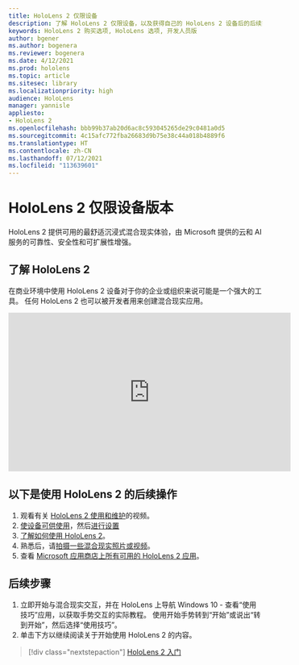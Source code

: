 ```yaml
---
title: HoloLens 2 仅限设备
description: 了解 HoloLens 2 仅限设备，以及获得自己的 HoloLens 2 设备后的后续操作。
keywords: HoloLens 2 购买选项, HoloLens 选项, 开发人员版
author: bgener
ms.author: bogenera
ms.reviewer: bogenera
ms.date: 4/12/2021
ms.prod: hololens
ms.topic: article
ms.sitesec: library
ms.localizationpriority: high
audience: HoloLens
manager: yannisle
appliesto:
- HoloLens 2
ms.openlocfilehash: bbb99b37ab20d6ac8c593045265de29c0481a0d5
ms.sourcegitcommit: 4c15afc772fba26683d9b75e38c44a018b4889f6
ms.translationtype: HT
ms.contentlocale: zh-CN
ms.lasthandoff: 07/12/2021
ms.locfileid: "113639601"
---
```

# <a name="hololens-2-device-only-edition"></a>HoloLens 2 仅限设备版本

HoloLens 2 提供可用的最舒适沉浸式混合现实体验，由 Microsoft 提供的云和 AI 服务的可靠性、安全性和可扩展性增强。

## <a name="learn-about-hololens-2"></a>了解 HoloLens 2
在商业环境中使用 HoloLens 2 设备对于你的企业或组织来说可能是一个强大的工具。 任何 HoloLens 2 也可以被开发者用来创建混合现实应用。

<iframe width="560" height="315" src="https://www.youtube.com/embed/XwOnHqiNAeU" frameborder="0" allow="accelerometer; autoplay; clipboard-write; encrypted-media; gyroscope; picture-in-picture" allowfullscreen></iframe>

## <a name="heres-what-to-do-next-with-the-hololens-2"></a>以下是使用 HoloLens 2 的后续操作

1. 观看有关 [HoloLens 2 使用和维护](/hololens/hololens2-maintenance##HoloLens-2-Use-and-Care)的视频。
1. [使设备可供使用](/hololens/hololens2-setup)，然后[进行设置](/hololens/hololens2-start)
1. [了解如何使用 HoloLens 2](/hololens/holographic-home)。
1. 熟悉后，请[拍摄一些混合现实照片或视频](/hololens/holographic-photos-and-videos)。
1. 查看 [Microsoft 应用商店上所有可用的 HoloLens 2 应用](/hololens/holographic-store-apps)。

## <a name="next-steps"></a>后续步骤

1. 立即开始与混合现实交互，并在 HoloLens 上导航 Windows 10 - 查看“使用技巧”应用，以获取手势交互的实际教程。 使用开始手势转到“开始”或说出“转到开始”，然后选择“使用技巧”。
1. 单击下方以继续阅读关于开始使用 HoloLens 2 的内容。

> [!div class="nextstepaction"]
> [HoloLens 2 入门](hololens2-basic-usage.md)